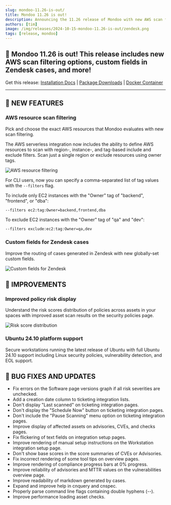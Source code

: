 ```yaml
---
slug: mondoo-11.26-is-out/
title: Mondoo 11.26 is out!
description: Announcing the 11.26 release of Mondoo with new AWS scan filtering options, custom fields in Zendesk cases, and more!
authors: [tim]
image: /img/releases/2024-10-15-mondoo-11.26-is-out/zendesk.png
tags: [release, mondoo]
---
```


## 🥳 Mondoo 11.26 is out! This release includes new AWS scan filtering options, custom fields in Zendesk cases, and more!

Get this release: [Installation Docs](https://mondoo.com/docs/cnspec/) | [Package Downloads](https://releases.mondoo.com/cnspec/) | [Docker Container](https://hub.docker.com/r/mondoo/cnspec)

---

## 🎉 NEW FEATURES

### AWS resource scan filtering

Pick and choose the exact AWS resources that Mondoo evaluates with new scan filtering.

The AWS serverless integration now includes the ability to define AWS resources to scan with region-, instance-, and tag-based include and exclude filters. Scan just a single region or exclude resources using owner tags.

![AWS resource filtering](/img/releases/2024-10-15-mondoo-11.26-is-out/filtering.png)

For CLI users, now you can specify a comma-separated list of tag values with the `--filters` flag.

To include only EC2 instances with the "Owner" tag of "backend", "frontend", or "dba":

```bash
--filters ec2:tag:Owner=backend,frontend,dba
```

To exclude EC2 instances with the "Owner" tag of "qa" and "dev":

```bash
--filters exclude:ec2:tag:Owner=qa,dev
```

### Custom fields for Zendesk cases

Improve the routing of cases generated in Zendesk with new globally-set custom fields.

![Custom fields for Zendesk](/img/releases/2024-10-15-mondoo-11.26-is-out/zendesk.png)

## 🧹 IMPROVEMENTS

### Improved policy risk display

Understand the risk scores distribution of policies across assets in your spaces with improved asset scan results on the security policies page.

![Risk score distribution](/img/releases/2024-10-15-mondoo-11.26-is-out/risk_score.png)

### Ubuntu 24.10 platform support

Secure workstations running the latest release of Ubuntu with full Ubuntu 24.10 support including Linux security policies, vulnerability detection, and EOL support.

## 🐛 BUG FIXES AND UPDATES

- Fix errors on the Software page versions graph if all risk severities are unchecked.
- Add a creation date column to ticketing integration lists.
- Don't display "Last scanned" on ticketing integration pages.
- Don't display the "Schedule Now" button on ticketing integration pages.
- Don't include the "Pause Scanning" menu option on ticketing integration pages.
- Improve display of affected assets on advisories, CVEs, and checks pages.
- Fix flickering of text fields on integration setup pages.
- Improve rendering of manual setup instructions on the Workstation integration setup page.
- Don't show base scores in the score summaries of CVEs or Advisories.
- Fix incorrect rendering of some tool tips on overview pages.
- Improve rendering of compliance progress bars at 0% progress.
- Improve reliability of advisories and MTTR values on the vulnerabilities overview page.
- Improve readability of markdown generated by cases.
- Expand and improve help in cnquery and cnspec.
- Properly parse command line flags containing double hyphens (--).
- Improve performance loading asset checks.
